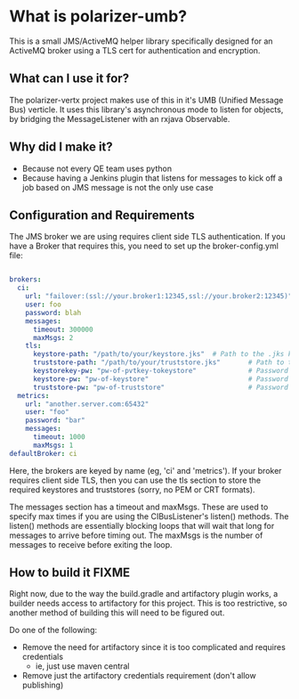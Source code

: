 # What is polarizer-umb?

This is a small JMS/ActiveMQ helper library specifically designed for an ActiveMQ broker using a TLS cert for authentication and 
encryption.

## What can I use it for?

The polarizer-vertx project makes use of this in it's UMB (Unified Message Bus) verticle.  It uses this library's asynchronous mode
to listen for objects, by bridging the MessageListener with an rxjava Observable.

## Why did I make it?

- Because not every QE team uses python
- Because having a Jenkins plugin that listens for messages to kick off a job based on JMS message is not the only use case

## Configuration and Requirements

The JMS broker we are using requires client side TLS authentication.  If you have a Broker that requires this, you need to set up
the broker-config.yml file:

```yaml

brokers:
  ci:
    url: "failover:(ssl://your.broker1:12345,ssl://your.broker2:12345)"
    user: foo
    password: blah
    messages:
      timeout: 300000
      maxMsgs: 2
    tls:
      keystore-path: "/path/to/your/keystore.jks"  # Path to the .jks keystore
      truststore-path: "/path/to/your/truststore.jks"       # Path to the .jks truststore
      keystorekey-pw: "pw-of-pvtkey-tokeystore"             # Password of the private key (from the .p12 file)
      keystore-pw: "pw-of-keystore"                         # Password of the keystore file (jks)
      truststore-pw: "pw-of-truststore"                     # Password of the truststore file
  metrics:
    url: "another.server.com:65432"
    user: "foo"
    password: "bar"
    messages:
      timeout: 1000
      maxMsgs: 1
defaultBroker: ci
```

Here, the brokers are keyed by name (eg, 'ci' and 'metrics').  If your broker requires client side TLS, then you can use the tls 
section to store the required keystores and truststores (sorry, no PEM or CRT formats).

The messages section has a timeout and maxMsgs.  These are used to specify max times if you are using the CIBusListener's listen() 
methods.  The listen() methods are essentially blocking loops that will wait that long for messages to arrive before timing out.
The maxMsgs is the number of messages to receive before exiting the loop.

## How to build it **FIXME**  

Right now, due to the way the build.gradle and artifactory plugin works, a builder needs access to artifactory for this project.
This is too restrictive, so another method of building this will need to be figured out.

Do one of the following:

- Remove the need for artifactory since it is too complicated and requires credentials
  - ie, just use maven central
- Remove just the artifactory credentials requirement (don't allow publishing)
